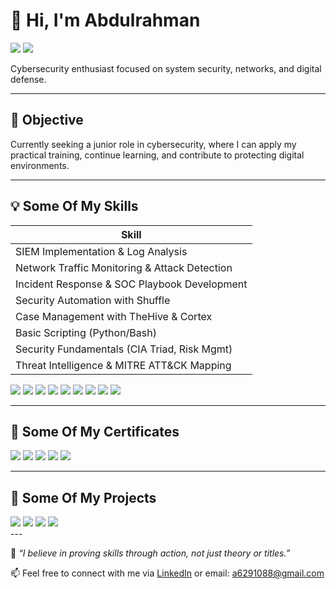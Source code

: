 # 👋 Hi, I'm Abdulrahman  
<a href="http://www.linkedin.com/in/abd-alrahman-mobarak-b92122372"><img src="https://img.shields.io/badge/-LinkedIn-0072b1?&style=for-the-badge&logo=linkedin&logoColor=white" /></a>
<a href="https://abdurahman.pro"><img src="https://img.shields.io/badge/-Portfolio-EF3B2D?&style=for-the-badge&logo=Portfolio&logoColor=white" /></a>

Cybersecurity enthusiast focused on system security, networks, and digital defense.


---

## 🎯 Objective

Currently seeking a junior role in cybersecurity, where I can apply my practical training, continue learning, and contribute to protecting digital environments.

---

## 💡 Some Of My Skills

| Skill                                         |
|-----------------------------------------------|
| SIEM Implementation & Log Analysis            |
| Network Traffic Monitoring & Attack Detection |
| Incident Response & SOC Playbook Development	     | 
| Security Automation with Shuffle              |
| Case Management with TheHive & Cortex         |
| Basic Scripting (Python/Bash)  |
| Security Fundamentals (CIA Triad, Risk Mgmt)	 |
| Threat Intelligence & MITRE ATT&CK Mapping   | 

<div>
    <img src="https://img.shields.io/badge/-Wireshark-1679A7?&style=for-the-badge&logo=Wireshark&logoColor=white" />
    <img src="https://img.shields.io/badge/-Suricata-ff9f15?&style=for-the-badge&logo=Suricata&logoColor=white" />
    <img src="https://img.shields.io/badge/-Nmap-563D7C?&style=for-the-badge&logo=Zeek&logoColor=white" />
    <img src="https://img.shields.io/badge/-Microsoft_Sentinel-0078D4?&style=for-the-badge&logo=Microsoft&logoColor=white" />
    <img src="https://img.shields.io/badge/-Splunk-000000?&style=for-the-badge&logo=Splunk&logoColor=white" />
    <img src="https://img.shields.io/badge/-Elastic-005571?&style=for-the-badge&logo=Elastic&logoColor=white" />
    <img src="https://img.shields.io/badge/-Bettercap-00758F?&style=for-the-badge&logoColor=white" />
    <img src="https://img.shields.io/badge/-BeeF-000000?&style=for-the-badge&logoColor=white" />
    <img src="https://img.shields.io/badge/-SET-34A853?&style=for-the-badge&logoColor=white" />
</div>

---

## 📖 Some Of My Certificates

<div>
    <img src="https://img.shields.io/badge/-Google_Cybersecurity_Professional-4285F4?&style=for-the-badge&logo=google&logoColor=white" />
    <img src="https://img.shields.io/badge/-Cisco_Cybersecurity-1D9BF0?&style=for-the-badge&logo=Cisco&logoColor=white" />
    <img src="https://img.shields.io/badge/-Qualys_Cyber_Labs-E00000?&style=for-the-badge&logo=Qualys&logoColor=white" />
    <img src="https://img.shields.io/badge/-Forage_Cybersecurity_Internships-212121?&style=for-the-badge&logo=theforage&logoColor=white" />
    <img src="https://img.shields.io/badge/-ISC2_CC-34A853?&style=for-the-badge&logo=ISC2&logoColor=white" />
</div>

---

## 📂 Some Of My Projects

<div>
    <a href="https://github.com/A125141/NinjaNet"><img src="https://img.shields.io/badge/-NinjaNet-4285F4?&style=for-the-badge&logo=Portfolio&logoColor=white" /></a>
    <a href="https://github.com/A125141/letsdefend-soc-lab-notes"><img src="https://img.shields.io/badge/-LetsDefend-563D7C?&style=for-the-badge&logo=Portfolio&logoColor=white" /></a>
    <a href="https://github.com/A125141/SEC-FOLDER"><img src="https://img.shields.io/badge/-SecFolder-34A853?&style=for-the-badge&logo=Portfolio&logoColor=white" /></a>
    <a href="https://github.com/A125141/Haibara_Lite"><img src="https://img.shields.io/badge/-Haibara-000000?&style=for-the-badge&logo=Portfolio&logoColor=white" /></a>
</div>
---

💬 *“I believe in proving skills through action, not just theory or titles.”*

📫 Feel free to connect with me via [LinkedIn](http://www.linkedin.com/in/abd-alrahman-mobarak-b92122372) or email: a6291088@gmail.com

